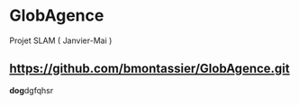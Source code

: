 # GlobAgence
Projet SLAM ( Janvier-Mai )

https://github.com/bmontassier/GlobAgence.git
--
**dog**dgfqhsr